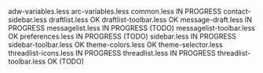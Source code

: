 adw-variables.less
arc-variables.less
common.less						IN PROGRESS
contact-sidebar.less
draftlist.less					OK
draftlist-toolbar.less			OK
message-draft.less				IN PROGRESS
messagelist.less				IN PROGRESS (TODO)
messagelist-toolbar.less		OK
preferences.less				IN PROGRESS (TODO)
sidebar.less					IN PROGRESS
sidebar-toolbar.less			OK
theme-colors.less				OK
theme-selector.less
threadlist-icons.less			IN PROGRESS
threadlist.less					IN PROGRESS
threadlist-toolbar.less			OK (TODO)
